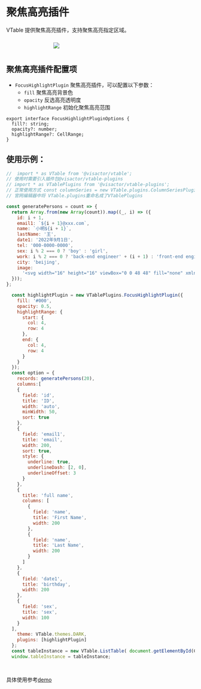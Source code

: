 # 聚焦高亮插件

VTable 提供聚焦高亮插件，支持聚焦高亮指定区域。

<div style="display: flex; justify-content: center;">
  <img src="https://lf9-dp-fe-cms-tos.byteorg.com/obj/bit-cloud/VTable/preview/invert-highlight.png" style="flex: 0 0 50%; padding: 10px;">
</div>

## 聚焦高亮插件配置项

- `FocusHighlightPlugin`  聚焦高亮插件，可以配置以下参数：
  - `fill` 聚焦高亮背景色
  - `opacity` 反选高亮透明度
  - `highlightRange` 初始化聚焦高亮范围

```
export interface FocusHighlightPluginOptions {
  fill?: string;
  opacity?: number;
  highlightRange?: CellRange;
}
```

## 使用示例：


```javascript livedemo template=vtable
//  import * as VTable from '@visactor/vtable';
// 使用时需要引入插件包@visactor/vtable-plugins
// import * as VTablePlugins from '@visactor/vtable-plugins';
// 正常使用方式 const columnSeries = new VTable.plugins.ColumnSeriesPlugin({});
// 官网编辑器中将 VTable.plugins重命名成了VTablePlugins

const generatePersons = count => {
  return Array.from(new Array(count)).map((_, i) => ({
    id: i + 1,
    email1: `${i + 1}@xxx.com`,
    name: `小明${i + 1}`,
    lastName: '王',
    date1: '2022年9月1日',
    tel: '000-0000-0000',
    sex: i % 2 === 0 ? 'boy' : 'girl',
    work: i % 2 === 0 ? 'back-end engineer' + (i + 1) : 'front-end engineer' + (i + 1),
    city: 'beijing',
    image:
      '<svg width="16" height="16" viewBox="0 0 48 48" fill="none" xmlns="http://www.w3.org/2000/svg"><path d="M34 10V4H8V38L14 35" stroke="#f5a623" stroke-width="1" stroke-linecap="round" stroke-linejoin="round"/><path d="M14 44V10H40V44L27 37.7273L14 44Z" fill="#f5a623" stroke="#f5a623" stroke-width="1" stroke-linejoin="round"/></svg>'
  }));
};

  const highlightPlugin = new VTablePlugins.FocusHighlightPlugin({
    fill: '#000',
    opacity: 0.5,
    highlightRange: {
      start: {
        col: 4,
        row: 4
      },
      end: {
        col: 4,
        row: 4
      }
    }
  });
  const option = {
    records: generatePersons(20),
    columns:[
    {
      field: 'id',
      title: 'ID',
      width: 'auto',
      minWidth: 50,
      sort: true
    },
    {
      field: 'email1',
      title: 'email',
      width: 200,
      sort: true,
      style: {
        underline: true,
        underlineDash: [2, 0],
        underlineOffset: 3
      }
    },
    {
      title: 'full name',
      columns: [
        {
          field: 'name',
          title: 'First Name',
          width: 200
        },
        {
          field: 'name',
          title: 'Last Name',
          width: 200
        }
      ]
    },
    {
      field: 'date1',
      title: 'birthday',
      width: 200
    },
    {
      field: 'sex',
      title: 'sex',
      width: 100
    }
  ],
    theme: VTable.themes.DARK,
    plugins: [highlightPlugin]
  };
  const tableInstance = new VTable.ListTable( document.getElementById(CONTAINER_ID),option);
  window.tableInstance = tableInstance;

  
```

具体使用参考[demo](../../demo/interaction/head-highlight)
